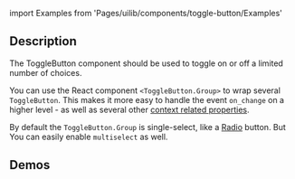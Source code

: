 import Examples from 'Pages/uilib/components/toggle-button/Examples'

## Description

The ToggleButton component should be used to toggle on or off a limited number of choices.

You can use the React component `<ToggleButton.Group>` to wrap several `ToggleButton`. This makes it more easy to handle the event `on_change` on a higher level - as well as several other [context related properties](uilib/components/toggle-button#tab-properties).

By default the `ToggleButton.Group` is single-select, like a [Radio](/uilib/components/radio) button. But You can easily enable `multiselect` as well.

## Demos

<Examples />
